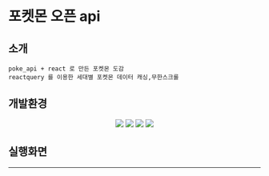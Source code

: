 # 포켓몬 오픈 api 

## 소개

```
poke_api + react 로 만든 포켓몬 도감
reactquery 를 이용한 세대별 포켓몬 데이터 캐싱,무한스크롤
```



## 개발환경
<div align="center">
	<img src="https://img.shields.io/badge/React-61DAFB?style=flat&logo=react&logoColor=white" />
	<img src="https://img.shields.io/badge/reactquery-FF4154?style=flat&logo=reactquery&logoColor=white" />
	<img src="https://img.shields.io/badge/Vite-646CFF?style=flat&logo=Vite&logoColor=white" />
	<img src="https://img.shields.io/badge/styledcomponents-DB7093?style=flat&logo=styledcomponents&logoColor=white" />
</div>


## 실행화면
-------------------------

